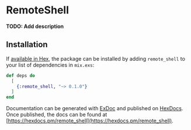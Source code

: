 # RemoteShell

**TODO: Add description**

## Installation

If [available in Hex](https://hex.pm/docs/publish), the package can be installed
by adding `remote_shell` to your list of dependencies in `mix.exs`:

```elixir
def deps do
  [
    {:remote_shell, "~> 0.1.0"}
  ]
end
```

Documentation can be generated with [ExDoc](https://github.com/elixir-lang/ex_doc)
and published on [HexDocs](https://hexdocs.pm). Once published, the docs can
be found at [https://hexdocs.pm/remote_shell](https://hexdocs.pm/remote_shell).

